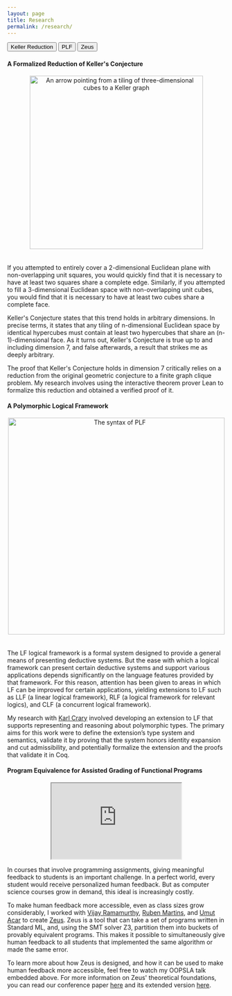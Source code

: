 ```yaml
---
layout: page
title: Research 
permalink: /research/
---
```

<head>
	<link href="{{site.baseurl}}/css/common.css" rel="stylesheet">
</head>

<!-- Tab links -->
<div class="tab">
  <button class="tablinks" onclick="openCity(event, 'Keller')" id="defaultOpen">Keller Reduction</button>
  <button class="tablinks" onclick="openCity(event, 'PLF')">PLF</button>
  <button class="tablinks" onclick="openCity(event, 'Zeus')">Zeus</button>
</div>

<!-- Tab content -->
<div id="Keller" class="tabcontent">
<h4>A Formalized Reduction of Keller's Conjecture</h4>
<center>
<img style="float: center; padding-bottom: 20px" src="../img/Keller_Picture.png" alt="An arrow pointing from a tiling of three-dimensional cubes to a Keller graph" width="400"/>
</center>

<p>
If you attempted to entirely cover a 2-dimensional Euclidean plane with non-overlapping unit squares, you would quickly find that it is necessary to have at least two squares share a complete edge. Similarly, if you attempted to fill a 3-dimensional Euclidean space with non-overlapping unit cubes, you would find that it is necessary to have at least two cubes share a complete face.
</p>

<p>
Keller's Conjecture states that this trend holds in arbitrary dimensions. In precise terms, it states that any tiling of n-dimensional Euclidean space by identical hypercubes must contain at least two hypercubes that share an (n-1)-dimensional face. As it turns out, Keller's Conjecture is true up to and including dimension 7, and false afterwards, a result that strikes me as deeply arbitrary.
</p>

<p>
The proof that Keller's Conjecture holds in dimension 7 critically relies on a reduction from the original geometric conjecture to a finite graph clique problem. My research involves using the interactive theorem prover Lean to formalize this reduction and obtained a verified proof of it. 
</p>
</div>

<div id="PLF" class="tabcontent">
  <h4>A Polymorphic Logical Framework</h4>
  <center>
  <img style="float: center; padding-bottom: 20px" src="../img/PLF_Syntax.png" alt="The syntax of PLF" width="500"/>
  </center>
  <p> The LF logical framework is a formal system designed to provide a general means of presenting deductive systems. But the ease with which a logical framework can present certain deductive systems and support various applications depends significantly on the language features provided by that framework. For this reason, attention has been given to areas in which LF can be improved for certain applications, yielding extensions to LF such as LLF (a linear logical framework), RLF (a logical framework for relevant logics), and CLF (a concurrent logical framework).
</p>

<p>
My research with <a href="https://www.cs.cmu.edu/~crary/">Karl Crary</a> involved developing an extension to LF that supports representing and reasoning about polymorphic types. The primary aims for this work were to define the extension’s type system and semantics, validate it by proving that the system honors identity expansion and cut admissibility, and potentially formalize the extension and the proofs that validate it in Coq.
</p>
</div>

<div id="Zeus" class="tabcontent">
  <h4>Program Equivalence for Assisted Grading of Functional Programs</h4>
  <center>
  <iframe height="175px" src="https://www.youtube.com/embed/kEefoZ2sTho" allowfullscreen="true"></iframe>
  </center>
  <p>In courses that involve programming assignments, giving meaningful feedback to students is an important
challenge. In a perfect world, every student would receive personalized human feedback. But as computer science courses grow in demand, this ideal is increasingly costly.</p>

<p>To make human feedback more accessible, even as class sizes grow considerably, I worked with <a href="https://vijayramamurthy.me/">Vijay Ramamurthy</a>, <a href="https://sat-group.github.io/ruben/">Ruben Martins</a>, and <a href="https://www.umut-acar.org/">Umut Acar</a> to create <a href="https://github.com/CMU-TOP/zeus">Zeus</a>. Zeus is a tool that can take a set of programs written in Standard ML, and, using the SMT solver Z3, partition them into buckets of provably equivalent programs. This makes it possible to simultaneously give human feedback to all students that implemented the same algorithm or made the same error.
</p>
 
<p>
To learn more about how Zeus is designed, and how it can be used to make human feedback more accessible, feel free to watch my OOPSLA talk embedded above. For more information on Zeus' theoretical foundations, you can read our conference paper <a href="{{ site.baseurl }}/pdfs/Zeus.pdf">here</a> and its extended version <a href="{{ site.baseurl }}/pdfs/Zeus_extended.pdf">here</a>. 
</p>
</div>
<script src="{{site.base.url}}/js/common.js"></script>

